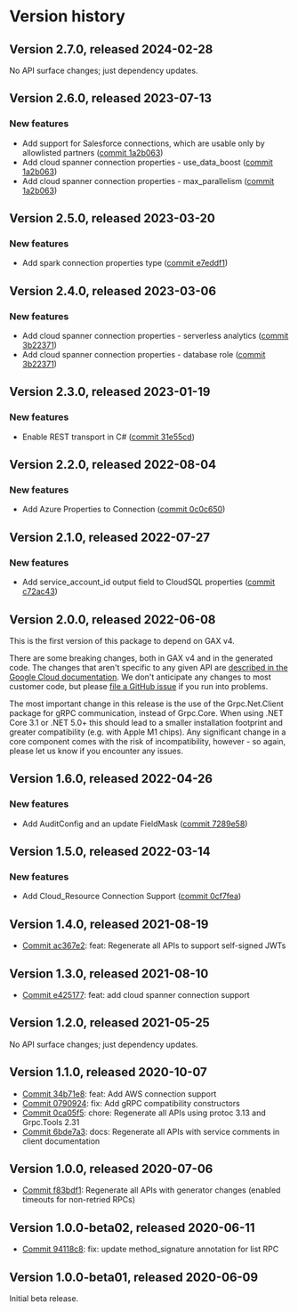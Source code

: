 # Version history

## Version 2.7.0, released 2024-02-28

No API surface changes; just dependency updates.

## Version 2.6.0, released 2023-07-13

### New features

- Add support for Salesforce connections, which are usable only by allowlisted partners ([commit 1a2b063](https://github.com/googleapis/google-cloud-dotnet/commit/1a2b06397170cbddadd29fa491656fe92f5b199b))
- Add cloud spanner connection properties - use_data_boost ([commit 1a2b063](https://github.com/googleapis/google-cloud-dotnet/commit/1a2b06397170cbddadd29fa491656fe92f5b199b))
- Add cloud spanner connection properties - max_parallelism ([commit 1a2b063](https://github.com/googleapis/google-cloud-dotnet/commit/1a2b06397170cbddadd29fa491656fe92f5b199b))

## Version 2.5.0, released 2023-03-20

### New features

- Add spark connection properties type ([commit e7eddf1](https://github.com/googleapis/google-cloud-dotnet/commit/e7eddf1aa7098fe62750671adef269cccb91265f))

## Version 2.4.0, released 2023-03-06

### New features

- Add cloud spanner connection properties - serverless analytics ([commit 3b22371](https://github.com/googleapis/google-cloud-dotnet/commit/3b2237128775b97a17af15651000139bedc94375))
- Add cloud spanner connection properties - database role ([commit 3b22371](https://github.com/googleapis/google-cloud-dotnet/commit/3b2237128775b97a17af15651000139bedc94375))

## Version 2.3.0, released 2023-01-19

### New features

- Enable REST transport in C# ([commit 31e55cd](https://github.com/googleapis/google-cloud-dotnet/commit/31e55cdbafe12bfae68e28a75a1b75ceb445684f))

## Version 2.2.0, released 2022-08-04

### New features

- Add Azure Properties to Connection ([commit 0c0c650](https://github.com/googleapis/google-cloud-dotnet/commit/0c0c6508e17835aeb6a97ccda4c8827adcf71ce3))

## Version 2.1.0, released 2022-07-27

### New features

- Add service_account_id output field to CloudSQL properties ([commit c72ac43](https://github.com/googleapis/google-cloud-dotnet/commit/c72ac437a7f24199045e03016a384f250ac1380c))

## Version 2.0.0, released 2022-06-08

This is the first version of this package to depend on GAX v4.

There are some breaking changes, both in GAX v4 and in the generated
code. The changes that aren't specific to any given API are [described in the Google Cloud
documentation](https://cloud.google.com/dotnet/docs/reference/help/breaking-gax4).
We don't anticipate any changes to most customer code, but please [file a
GitHub issue](https://github.com/googleapis/google-cloud-dotnet/issues/new/choose)
if you run into problems.

The most important change in this release is the use of the Grpc.Net.Client package
for gRPC communication, instead of Grpc.Core. When using .NET Core 3.1 or .NET 5.0+
this should lead to a smaller installation footprint and greater compatibility (e.g.
with Apple M1 chips). Any significant change in a core component comes with the risk
of incompatibility, however - so again, please let us know if you encounter any
issues.


## Version 1.6.0, released 2022-04-26

### New features

- Add AuditConfig and an update FieldMask ([commit 7289e58](https://github.com/googleapis/google-cloud-dotnet/commit/7289e58eab6e1ae820d27539043e130b774fbc4d))
## Version 1.5.0, released 2022-03-14

### New features

- Add Cloud_Resource Connection Support ([commit 0cf7fea](https://github.com/googleapis/google-cloud-dotnet/commit/0cf7feafbf919d447fee0b42441f0985ba86c652))

## Version 1.4.0, released 2021-08-19

- [Commit ac367e2](https://github.com/googleapis/google-cloud-dotnet/commit/ac367e2): feat: Regenerate all APIs to support self-signed JWTs

## Version 1.3.0, released 2021-08-10

- [Commit e425177](https://github.com/googleapis/google-cloud-dotnet/commit/e425177): feat: add cloud spanner connection support

## Version 1.2.0, released 2021-05-25

No API surface changes; just dependency updates.

## Version 1.1.0, released 2020-10-07

- [Commit 34b71e8](https://github.com/googleapis/google-cloud-dotnet/commit/34b71e8): feat: Add AWS connection support
- [Commit 0790924](https://github.com/googleapis/google-cloud-dotnet/commit/0790924): fix: Add gRPC compatibility constructors
- [Commit 0ca05f5](https://github.com/googleapis/google-cloud-dotnet/commit/0ca05f5): chore: Regenerate all APIs using protoc 3.13 and Grpc.Tools 2.31
- [Commit 6bde7a3](https://github.com/googleapis/google-cloud-dotnet/commit/6bde7a3): docs: Regenerate all APIs with service comments in client documentation

## Version 1.0.0, released 2020-07-06

- [Commit f83bdf1](https://github.com/googleapis/google-cloud-dotnet/commit/f83bdf1): Regenerate all APIs with generator changes (enabled timeouts for non-retried RPCs)

## Version 1.0.0-beta02, released 2020-06-11

- [Commit 94118c8](https://github.com/googleapis/google-cloud-dotnet/commit/94118c8): fix: update method_signature annotation for list RPC

## Version 1.0.0-beta01, released 2020-06-09

Initial beta release.


